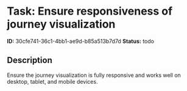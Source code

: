 # Task: Ensure responsiveness of journey visualization

**ID:** 30cfe741-36c1-4bb1-ae9d-b85a513b7d7d
**Status:** todo

## Description

Ensure the journey visualization is fully responsive and works well on desktop, tablet, and mobile devices.

